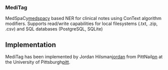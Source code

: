 ### MediTag
MedSpaCy[medspacy] based NER for clinical notes using ConText algorithm modifiers. Supports
read/write capabilities for local filesystems (.txt, .zip, .csv) and SQL databases (PostgreSQL,
SQLite)

## Implementation
MediTag has been implemented by Jordan Hilsman[jordan] from PittNail[pn] at the University of Pittsburgh[pitt]. 

[medspacy]: https://github.com/medspacy/medspacy
[jordan]: https://github.com/jordanhilsman
[pn]: https://pittnail.github.io
[pitt]: https://shrs.pitt.edu
